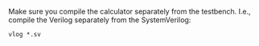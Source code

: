 Make sure you compile the calculator separately from the testbench. I.e.,
compile the Verilog separately from the SystemVerilog:

```vlog *.v
vlog *.sv
```
